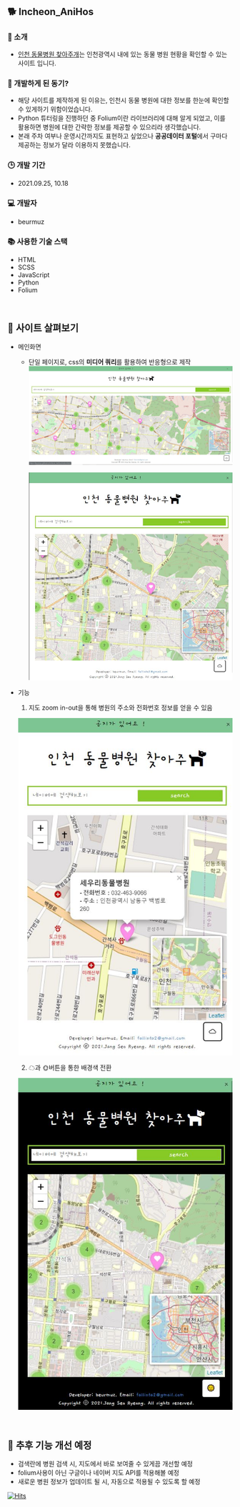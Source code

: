 ## 🐕 Incheon_AniHos
### 💎 소개
- [인천 동물병원 찾아주개](https://beurmuz.github.io/Incheon_AniHos/)는 인천광역시 내에 있는 동물 병원 현황을 확인할 수 있는 사이트 입니다. 

### 🤔 개발하게 된 동기?
- 해당 사이트를 제작하게 된 이유는, 인천시 동물 병원에 대한 정보를 한눈에 확인할 수 있게하기 위함이었습니다.
- Python 튜터링을 진행하던 중 Folium이란 라이브러리에 대해 알게 되었고, 이를 활용하면 병원에 대한 간략한 정보를 제공할 수 있으리라 생각했습니다.
- 본래 주차 여부나 운영시간까지도 표현하고 싶었으나 **공공데이터 포털**에서 구마다 제공하는 정보가 달라 이용하지 못했습니다. 

### 🕒 개발 기간
- 2021.09.25, 10.18

### 💻 개발자
- beurmuz

### 📚 사용한 기술 스택 
- HTML
- SCSS
- JavaScript
- Python
- Folium

<br>

## 📢 사이트 살펴보기
- 메인화면
  - 단일 페이지로, css의 **미디어 쿼리**를 활용하여 반응형으로 제작
 ![메인페이지](./images/md01.JPG) 

    ![반응형](./images/md02.JPG)

- 기능
  1. 지도 zoom in-out을 통해 병원의 주소와 전화번호 정보를 얻을 수 있음
   
   ![지도](./images/md04.JPG)

  2. ☁과 🌞버튼을 통한 배경색 전환
   
   ![다크모드](./images/md03.JPG)

<br>

## 🔧 추후 기능 개선 예정
- 검색란에 병원 검색 시, 지도에서 바로 보여줄 수 있게끔 개선할 예정
- folium사용이 아닌 구글이나 네이버 지도 API를 적용해볼 예정 
- 새로운 병원 정보가 업데이트 될 시, 자동으로 적용될 수 있도록 할 예정


[![Hits](https://hits.seeyoufarm.com/api/count/incr/badge.svg?url=https%3A%2F%2Fgithub.com%2Fbeurmuz%2FIncheon_AniHos&count_bg=%23E0528A&title_bg=%23555555&icon=&icon_color=%23E7E7E7&title=VIEWS&edge_flat=true)](https://hits.seeyoufarm.com)
